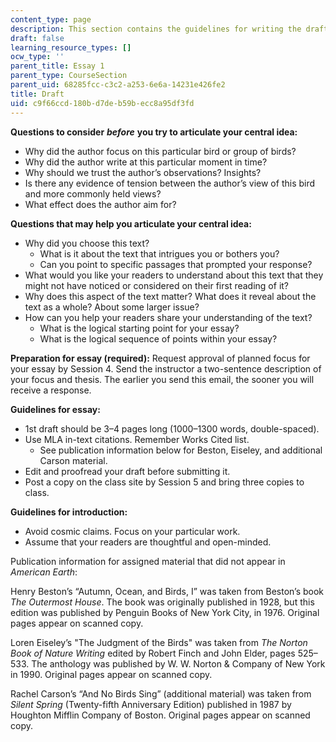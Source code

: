 ```yaml
---
content_type: page
description: This section contains the guidelines for writing the draft of Essay 1.
draft: false
learning_resource_types: []
ocw_type: ''
parent_title: Essay 1
parent_type: CourseSection
parent_uid: 68285fcc-c3c2-a253-6e6a-14231e426fe2
title: Draft
uid: c9f66ccd-180b-d7de-b59b-ecc8a95df3fd
---
```

**Questions to consider** ***before*** **you try to articulate your central idea:**

- Why did the author focus on this particular bird or group of birds?
- Why did the author write at this particular moment in time?
- Why should we trust the author’s observations? Insights?
- Is there any evidence of tension between the author’s view of this bird and more commonly held views?
- What effect does the author aim for?

**Questions that may help you articulate your central idea:**

- Why did you choose this text?
    - What is it about the text that intrigues you or bothers you?
    - Can you point to specific passages that prompted your response?
- What would you like your readers to understand about this text that they might not have noticed or considered on their first reading of it?
- Why does this aspect of the text matter? What does it reveal about the text as a whole? About some larger issue?
- How can you help your readers share your understanding of the text?
    - What is the logical starting point for your essay?
    - What is the logical sequence of points within your essay?

**Preparation for essay (required):** Request approval of planned focus for your essay by Session 4. Send the instructor a two-sentence description of your focus and thesis. The earlier you send this email, the sooner you will receive a response.

**Guidelines for essay:**

- 1st draft should be 3–4 pages long (1000–1300 words, double-spaced).
- Use MLA in-text citations. Remember Works Cited list.
    - See publication information below for Beston, Eiseley, and additional Carson material.
- Edit and proofread your draft before submitting it.
- Post a copy on the class site by Session 5 and bring three copies to class.

**Guidelines for introduction:**

- Avoid cosmic claims. Focus on your particular work.
- Assume that your readers are thoughtful and open-minded.

Publication information for assigned material that did not appear in *American Earth*:

Henry Beston’s “Autumn, Ocean, and Birds, I” was taken from Beston’s book *The Outermost House*. The book was originally published in 1928, but this edition was published by Penguin Books of New York City, in 1976. Original pages appear on scanned copy.

Loren Eiseley’s "The Judgment of the Birds" was taken from *The Norton Book of Nature Writing* edited by Robert Finch and John Elder, pages 525–533. The anthology was published by W. W. Norton & Company of New York in 1990. Original pages appear on scanned copy.

Rachel Carson’s “And No Birds Sing” (additional material) was taken from *Silent Spring* (Twenty-fifth Anniversary Edition) published in 1987 by Houghton Mifflin Company of Boston. Original pages appear on scanned copy.